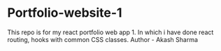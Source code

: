 # Portfolio-website-1
This repo is for my react portfolio web app 1. In which i have done react routing, hooks with common CSS classes.
Author - Akash Sharma
